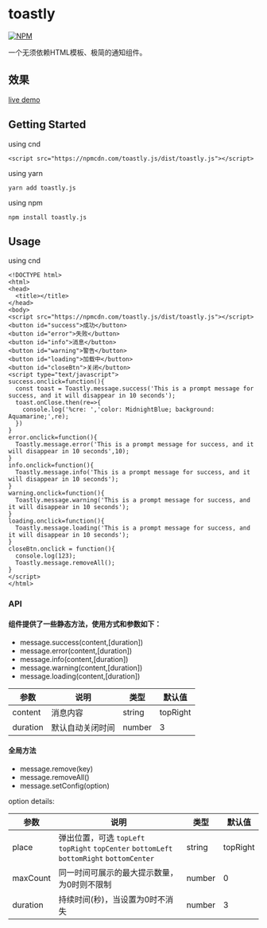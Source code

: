 # toastly
[![NPM](https://nodei.co/npm/toastly.js.png)](https://nodei.co/npm/toastly.js/)

一个无须依赖HTML模板、极简的通知组件。
## 效果
[live demo](https://alanlang.github.io/toastly/)

## Getting Started
using cnd
```
<script src="https://npmcdn.com/toastly.js/dist/toastly.js"></script>
```
using yarn 
```
yarn add toastly.js
```
using npm
```
npm install toastly.js
```

## Usage
using cnd
```
<!DOCTYPE html>
<html>
<head>
  <title></title>
</head>
<body>
<script src="https://npmcdn.com/toastly.js/dist/toastly.js"></script>
<button id="success">成功</button>
<button id="error">失败</button>
<button id="info">消息</button>
<button id="warning">警告</button>
<button id="loading">加载中</button>
<button id="closeBtn">关闭</button>
<script type="text/javascript">
success.onclick=function(){
  const toast = Toastly.message.success('This is a prompt message for success, and it will disappear in 10 seconds');
  toast.onClose.then(re=>{
    console.log('%cre: ','color: MidnightBlue; background: Aquamarine;',re);
  })
}
error.onclick=function(){
  Toastly.message.error('This is a prompt message for success, and it will disappear in 10 seconds',10);
}
info.onclick=function(){
  Toastly.message.info('This is a prompt message for success, and it will disappear in 10 seconds');
}
warning.onclick=function(){
  Toastly.message.warning('This is a prompt message for success, and it will disappear in 10 seconds');
}
loading.onclick=function(){
  Toastly.message.loading('This is a prompt message for success, and it will disappear in 10 seconds');
}
closeBtn.onclick = function(){
  console.log(123);
  Toastly.message.removeAll();
}
</script>
</html>
```

### API
#### 组件提供了一些静态方法，使用方式和参数如下：
* message.success(content,[duration])
* message.error(content,[duration])
* message.info(content,[duration])
* message.warning(content,[duration])
* message.loading(content,[duration])

| 参数  | 说明                                                         | 类型   | 默认值   |
| ----- | ------------------------------------------------------------ | ------ | -------- |
| content | 消息内容 | string | topRight |
| duration | 默认自动关闭时间                           | number | 3 |

#### 全局方法
* message.remove(key)
* message.removeAll()
* message.setConfig(option)

option details:

| 参数  | 说明                                                         | 类型   | 默认值   |
| ----- | ------------------------------------------------------------ | ------ | -------- |
| place | 弹出位置，可选 `topLeft` `topRight` `topCenter` `bottomLeft` `bottomRight` `bottomCenter`  | string | topRight |
| maxCount | 同一时间可展示的最大提示数量，为0时则不限制                              | number | 0 |
| duration | 持续时间(秒)，当设置为0时不消失                           | number | 3 |